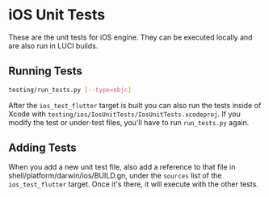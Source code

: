 # iOS Unit Tests

These are the unit tests for iOS engine.  They can be executed locally and are
also run in LUCI builds.

## Running Tests

```sh
testing/run_tests.py [--type=objc]
```

After the `ios_test_flutter` target is built you can also run the tests inside
of Xcode with `testing/ios/IosUnitTests/IosUnitTests.xcodeproj`. If you
modify the test or under-test files, you'll have to run `run_tests.py` again.

## Adding Tests

When you add a new unit test file, also add a reference to that file in
shell/platform/darwin/ios/BUILD.gn, under the `sources` list of the
`ios_test_flutter` target. Once it's there, it will execute with the other
tests.

